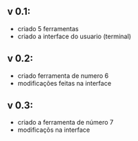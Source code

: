 
## v 0.1:

- criado 5 ferramentas
- criado a interface do usuario (terminal)


## v 0.2:

- criado ferramenta de numero 6
- modificações feitas na interface
    
## v 0.3:

- criado a ferramenta de número 7
- modificaçõs na interface
